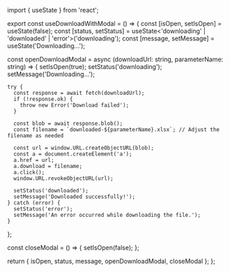 

import { useState } from 'react';

export const useDownloadWithModal = () => {
  const [isOpen, setIsOpen] = useState(false);
  const [status, setStatus] = useState<'downloading' | 'downloaded' | 'error'>('downloading');
  const [message, setMessage] = useState('Downloading...');

  const openDownloadModal = async (downloadUrl: string, parameterName: string) => {
    setIsOpen(true);
    setStatus('downloading');
    setMessage('Downloading...');

    try {
      const response = await fetch(downloadUrl);
      if (!response.ok) {
        throw new Error('Download failed');
      }

      const blob = await response.blob();
      const filename = `downloaded-${parameterName}.xlsx`; // Adjust the filename as needed

      const url = window.URL.createObjectURL(blob);
      const a = document.createElement('a');
      a.href = url;
      a.download = filename;
      a.click();
      window.URL.revokeObjectURL(url);

      setStatus('downloaded');
      setMessage('Downloaded successfully!');
    } catch (error) {
      setStatus('error');
      setMessage('An error occurred while downloading the file.');
    }
  };

  const closeModal = () => {
    setIsOpen(false);
  };

  return { isOpen, status, message, openDownloadModal, closeModal };
};
